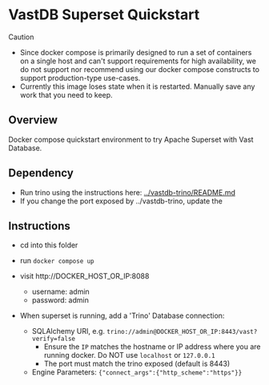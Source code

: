 # VastDB Superset Quickstart

> [!CAUTION]
> - Since docker compose is primarily designed to run a set of containers on a single host and can't support requirements for high availability, we do not support nor recommend using our docker compose constructs to support production-type use-cases.
> - Currently this image loses state when it is restarted.  Manually save any work that you need to keep.

## Overview

Docker compose quickstart environment to try Apache Superset with Vast Database.

## Dependency

- Run trino using the instructions here: [../vastdb-trino/README.md](../vastdb-trino/README.md)
- If you change the port exposed by ../vastdb-trino, update the 

## Instructions

- cd into this folder
- run `docker compose up`
- visit http://DOCKER_HOST_OR_IP:8088
  - username: admin
  - password: admin

- When superset is running, add a 'Trino' Database connection:
  - SQLAlchemy URI, e.g. `trino://admin@DOCKER_HOST_OR_IP:8443/vast?verify=false`
    - Ensure the `IP` matches the hostname or IP address where you are running docker.  Do NOT use `localhost` or `127.0.0.1`
    - The port must match the trino exposed (default is 8443)
  - Engine Parameters: `{"connect_args":{"http_scheme":"https"}}`

